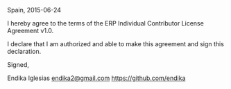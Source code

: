 Spain, 2015-06-24

I hereby agree to the terms of the ERP Individual Contributor License
Agreement v1.0.

I declare that I am authorized and able to make this agreement and sign this
declaration.

Signed,

Endika Iglesias endika2@gmail.com https://github.com/endika
